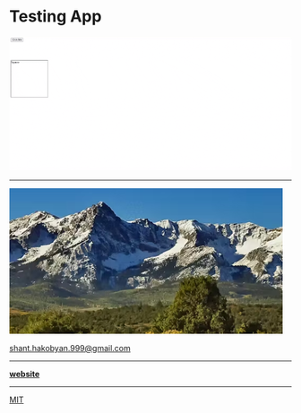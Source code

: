 # Testing App

![Review app !](/public/gif-readme.gif "Gif")

---

![The San Juan Mountains are beautiful!](/public/readme.png "San Juan Mountains")

<shant.hakobyan.999@gmail.com>

---

**[website](https://eff.org)**

---

[MIT](https://choosealicense.com/licenses/mit/)
